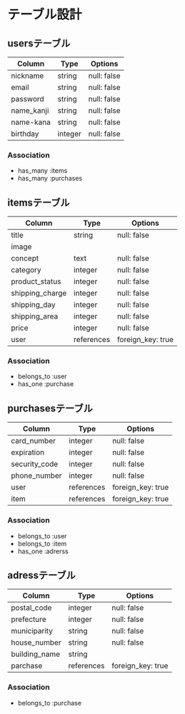 #  テーブル設計

## usersテーブル
|Column         |Type         |Options          |
|---------------|-------------|-----------------|
|nickname       |string       |null: false      |
|email          |string       |null: false      |
|password       |string       |null: false      |
|name_kanji     |string       |null: false      |
|name-kana      |string       |null: false      |
|birthday       |integer      |null: false      |

### Association
- has_many :items
- has_many :purchases

## itemsテーブル
|Column           |Type         |Options          |
|-----------------|-------------|-----------------|
|title            |string       |null: false      |
|image            |             |                 |
|concept          |text         |null: false      |
|category         |integer      |null: false      |
|product_status   |integer      |null: false      |
|shipping_charge  |integer      |null: false      |
|shipping_day     |integer      |null: false      |
|shipping_area    |integer      |null: false      |
|price            |integer      |null: false      |
|user             |references   |foreign_key: true|

### Association
- belongs_to :user
- has_one    :purchase


## purchasesテーブル
|Column         |Type         |Options          |
|---------------|-------------|-----------------|
|card_number    |integer      |null: false      |
|expiration     |integer      |null: false      |
|security_code  |integer      |null: false      |
|phone_number   |integer      |null: false      |
|user           |references   |foreign_key: true|
|item           |references   |foreign_key: true|

### Association
- belongs_to :user
- belongs_to :item
- has_one    :adrerss

## adressテーブル
|Column         |Type         |Options          |
|---------------|-------------|-----------------|
|postal_code    |integer      |null: false      |
|prefecture     |integer      |null: false      |
|municiparity   |string       |null: false      |
|house_number   |string       |null: false      |
|building_name  |string       |                 |
|parchase       |references   |foreign_key: true|

### Association
- belongs_to :purchase